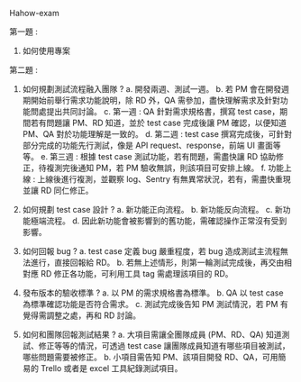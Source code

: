 Hahow-exam

第一題 :
1. 如何使用專案

第二題 :
1. 如何規劃測試流程融入團隊 ?
    a. 開發兩週、測試一週。
    b. 若 PM 會在開發週期開始前舉行需求功能說明，除 RD 外，QA 需參加，盡快理解需求及針對功能問處提出共同討論。
    c. 第一週 : QA 針對需求規格書，撰寫 test case，期間若有問題讓 PM、RD 知道，並於 test case 完成後讓 PM 確認，以便知道 PM、QA 對於功能理解是一致的。
    d. 第二週 : test case 撰寫完成後，可針對部分完成的功能先行測試，像是 API request、response，前端 UI 畫面等等。
    e. 第三週 : 根據 test case 測試功能，若有問題，需盡快讓 RD 協助修正，待複測完後通知 PM，若 PM 驗收無誤，則該項目可安排上線。
    f. 功能上線 : 上線後進行複測，並觀察 log、Sentry 有無異常狀況，若有，需盡快重現並讓 RD 同仁修正。

2. 如何規劃 test case 設計 ?
    a. 新功能正向流程。
    b. 新功能反向流程。
    c. 新功能極端流程。
    d. 因此新功能會被影響到的舊功能，需確認操作正常沒有受到影響。

3. 如何回報 bug ?
    a. test case 定義 bug 嚴重程度，若 bug 造成測試主流程無法進行，直接回報給 RD。
    b. 若無上述情形，則第一輪測試完成後，再交由相對應 RD 修正各功能，可利用工具 tag 需處理該項目的 RD。

4. 發布版本的驗收標準 ?
    a. 以 PM 的需求規格書為標準。
    b. QA 以 test case 為標準確認功能是否符合需求。
    c. 測試完成後告知 PM 測試情況，若 PM 有覺得需調整之處，再和 RD 討論。

5. 如何和團隊回報測試結果 ?
    a. 大項目需讓全團隊成員 (PM、RD、QA) 知道測試、修正等等的情況，可透過 test case 讓團隊成員知道有哪些項目被測試，哪些問題需要被修正。
    b. 小項目需告知 PM、該項目開發 RD、QA，可用簡易的 Trello 或者是 excel 工具紀錄測試項目。
